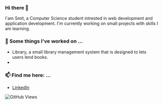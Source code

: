 ### Hi there 👋

<!--
**smitgabani/smitgabani** is a ✨ _special_ ✨ repository because its `README.md` (this file) appears on your GitHub profile.

Here are some ideas to get you started:

- 🔭 I’m currently working on ...
- 🌱 I’m currently learning ...
- 👯 I’m looking to collaborate on ...
- 🤔 I’m looking for help with ...
- 💬 Ask me about ...
- 📫 How to reach me: ...
- 😄 Pronouns: ...
- ⚡ Fun fact: ...
-->

I'am Smit, a Computer Science student intrested in web development and application development. I'm currently working on small projects with skills I am learning.

### 🔭 Some things I've worked on ...
- Library, a small library management system that is designed to lets users lend books.
-

### 📫 Find me here: ...
- [LinkedIn](https://linkedin.com/in/smit-gabani/)

![GitHub Views](https://komarev.com/ghpvc/?username=smitgabani)